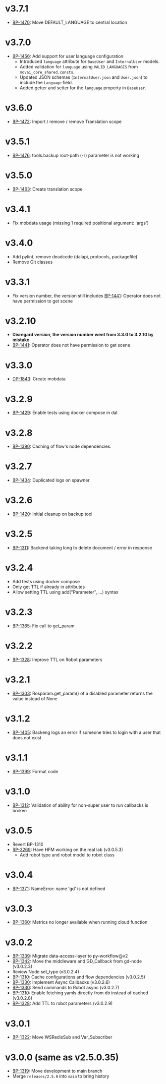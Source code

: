 # v3.7.1
- [BP-1470](https://movai.atlassian.net/browse/BP-1470): Move DEFAULT_LANGUAGE to central location

# v3.7.0
- [BP-1456](https://movai.atlassian.net/browse/BP-1456): Add support for user language configuration
  - Introduced `language` attribute for `BaseUser` and `InternalUser` models.
  - Added validation for `language` using `VALID_LANGUAGES` from `movai_core_shared.consts`.
  - Updated JSON schemas (`InternalUser.json` and `User.json`) to include the `Language` field.
  - Added getter and setter for the `language` property in `BaseUser`.

# v3.6.0
- [BP-1472](https://movai.atlassian.net/browse/BP-1472): Import / remove / remove Translation scope

# v3.5.1
- [BP-1476](https://movai.atlassian.net/browse/BP-1476): tools.backup root-path (-r) parameter is not working

# v3.5.0
- [BP-1463](https://movai.atlassian.net/browse/BP-1463): Create translation scope

# v3.4.1
- Fix mobdata usage (missing 1 required positional argument: 'args')

# v3.4.0
- Add pylint, remove deadcode (dalapi, protocols, packagefile)
- Remove Git classes

# v3.3.1
- Fix version number, the version still includes [BP-1441](https://movai.atlassian.net/browse/BP-1441): Operator does not have permission to get scene

# v3.2.10
- **Disregard version, the version number went from 3.3.0 to 3.2.10 by mistake**
- [BP-1441](https://movai.atlassian.net/browse/BP-1441): Operator does not have permission to get scene

# v3.3.0
- [DP-1843](https://movai.atlassian.net/browse/DP-1843): Create mobdata

# v3.2.9
- [BP-1429](https://movai.atlassian.net/browse/BP-1429): Enable tests using docker compose in dal

# v3.2.8
- [BP-1390](https://movai.atlassian.net/browse/BP-1434): Caching of flow's node dependencies.

# v3.2.7
- [BP-1434](https://movai.atlassian.net/browse/BP-1434): Duplicated logs on spawner

# v3.2.6
- [BP-1420](https://movai.atlassian.net/browse/BP-1420): Initial cleanup on backup tool

# v3.2.5
- [BP-1311](https://movai.atlassian.net/browse/BP-1311): Backend taking long to delete document / error in response

# v3.2.4
- Add tests using docker compose
- Only get TTL if already in attributes
- Allow setting TTL using add("Parameter", ...) syntax

# v3.2.3
- [BP-1365](https://movai.atlassian.net/browse/BP-1365): Fix call to get_param

# v3.2.2
- [BP-1328](https://movai.atlassian.net/browse/BP-1328): Improve TTL on Robot parameters

# v3.2.1
- [BP-1303](https://movai.atlassian.net/browse/BP-1303): Rosparam.get_param() of a disabled parameter returns the value instead of None

# v3.1.2
- [BP-1405](https://movai.atlassian.net/browse/BP-1405): Backeng logs an error if someone tries to login with a user that does not exist

# v3.1.1
- [BP-1399](https://movai.atlassian.net/browse/BP-1399): Format code

# v3.1.0
- [BP-1312](https://movai.atlassian.net/browse/BP-1312): Validation of ability for non-super user to run callbacks is broken

# v3.0.5
- Revert BP-1310
- [RP-3269](https://movai.atlassian.net/browse/RP-3269): Have HFM working on the real lab (v3.0.5.3)
  - Add robot type and robot model to robot class

# v3.0.4
- [BP-1371](https://movai.atlassian.net/browse/BP-1371): NameError: name 'gd' is not defined

# v3.0.3
- [BP-1360](https://movai.atlassian.net/browse/BP-1360): Metrics no longer available when running cloud function

# v3.0.2
- [BP-1339](https://movai.atlassian.net/browse/BP-1339): Migrate data-access-layer to py-workflow@v2
- [BP-1342](https://movai.atlassian.net/browse/BP-1342): Move the middleware and GD_Callback from gd-node (v3.0.2.3)
- Review Node set_type (v3.0.2.4)
- [BP-1310](https://movai.atlassian.net/browse/BP-1310): Cache configurations and flow dependencies (v3.0.2.5)
- [BP-1330](https://movai.atlassian.net/browse/BP-1330): Implement Async Callbacks (v3.0.2.6)
- [BP-1330](https://movai.atlassian.net/browse/BP-1330): Send commands to Robot async (v3.0.2.7)
- [BP-1310](https://movai.atlassian.net/browse/BP-1310): Enable fetching yamls directly from db instead of cached (v3.0.2.8)
- [BP-1328](https://movai.atlassian.net/browse/BP-1328): Add TTL to robot parameters (v3.0.2.9)

# v3.0.1
- [BP-1322](https://movai.atlassian.net/browse/BP-1322): Move WSRedisSub and Var_Subscriber

# v3.0.0 (same as v2.5.0.35)
- [BP-1319](https://movai.atlassian.net/browse/BP-1319): Move development to main branch
- Merge `releases/2.5.0` into `main` to bring history
